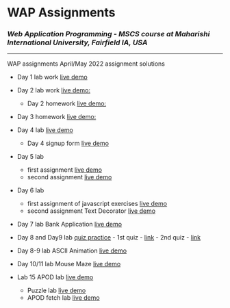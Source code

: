 # WAP Assignments
### *Web Application Programming - MSCS course at Maharishi International University, Fairfield IA, USA*

---

WAP assignments April/May 2022 assignment solutions

- Day 1 lab work [live demo](https://nirmalsilwal.github.io/WAP_Assignments/)

- Day 2 lab work [live demo:](https://nirmalsilwal.github.io/WAP_Assignments/aboutme.html)
    - Day 2 homework [live demo:](https://nirmalsilwal.github.io/WAP_Assignments/Homework1/pie.html)

- Day 3 homework [live demo:](https://nirmalsilwal.github.io/WAP_Assignments/Homework2/tmnt.html)

- Day 4 lab [live demo](https://nirmalsilwal.github.io/WAP_Assignments/Homework3/gradesexercise.html)
    - Day 4 signup form [live demo](https://nirmalsilwal.github.io/WAP_Assignments/Homework3/signup.html)

- Day 5 lab 
    - first assignment [live demo](https://nirmalsilwal.github.io/WAP_Assignments/Labs5/tasklistapp.html)
    - second assignment [live demo](https://nirmalsilwal.github.io/WAP_Assignments/Labs5/tipcalculator.html)

- Day 6 lab
     - first assignment of javascript exercises [live demo](https://nirmalsilwal.github.io/WAP_Assignments/Labs6/javascriptExercises.html)
     - second assignment Text Decorator [live demo](https://nirmalsilwal.github.io/WAP_Assignments/Labs6/decoratemytext.html)

- Day 7 lab Bank Application [live demo](https://nirmalsilwal.github.io/WAP_Assignments/Labs7/bankaccount.html)

- Day 8 and Day9 lab [quiz practice](https://nirmalsilwal.github.io/WAP_Assignments/Labs8/testjquery.html)
        - 1st quiz - [link](https://github.com/NirmalSilwal/WAP_Assignments/blob/main/Labs8/jQueryQuizI.txt) 
        - 2nd quiz - [link](https://github.com/NirmalSilwal/WAP_Assignments/blob/main/Labs9/Quiz/jQueryQuiz2.txt)

- Day 8-9 lab ASCII Animation [live demo](https://nirmalsilwal.github.io/WAP_Assignments/Labs9/Ascii%20animation/ascii.html)

- Day 10/11 lab Mouse Maze [live demo](https://nirmalsilwal.github.io/WAP_Assignments/Labs11/maze.html)

- Lab 15 APOD lab [live demo](https://nirmalsilwal.github.io/WAP_Assignments/Labs15/APOD/apod.html)
    - Puzzle lab [live demo](https://nirmalsilwal.github.io/WAP_Assignments/Labs15/Puzzle/puzzle.html)
    - APOD fetch lab [live demo](https://nirmalsilwal.github.io/WAP_Assignments/Labs15/APOD2/apodfetch.html)

